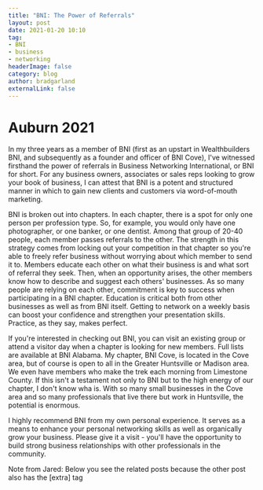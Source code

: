 ```yaml
---
title: "BNI: The Power of Referrals"
layout: post
date: 2021-01-20 10:10
tag: 
- BNI
- business
- networking
headerImage: false
category: blog
author: bradgarland
externalLink: false
---
```


# Auburn 2021

In my three years as a member of BNI (first as an upstart in Wealthbuilders BNI, and subsequently as a founder and officer of BNI Cove), I've witnessed firsthand the power of referrals in Business Networking International, or BNI for short. For any business owners, associates or sales reps looking to grow your book of business, I can attest that BNI is a potent and structured manner in which to gain new clients and customers via word-of-mouth marketing.

BNI is broken out into chapters. In each chapter, there is a spot for only one person per profession type. So, for example, you would only have one photographer, or one banker, or one dentist. Among that group of 20-40 people, each member passes referrals to the other. The strength in this strategy comes from locking out your competition in that chapter so you're able to freely refer business without worrying about which member to send it to. Members educate each other on what their business is and what sort of referral they seek. Then, when an opportunity arises, the other members know how to describe and suggest each others' businesses. As so many people are relying on each other, commitment is key to success when participating in a BNI chapter. Education is critical both from other businesses as well as from BNI itself. Getting to network on a weekly basis can boost your confidence and strengthen your presentation skills. Practice, as they say, makes perfect.

If you're interested in checking out BNI, you can visit an existing group or attend a visitor day when a chapter is looking for new members. Full lists are available at BNI Alabama. My chapter, BNI Cove, is located in the Cove area, but of course is open to all in the Greater Huntsville or Madison area. We even have members who make the trek each morning from Limestone County. If this isn't a testament not only to BNI but to the high energy of our chapter, I don't know wha is. With so many small businesses in the Cove area and so many professionals that live there but work in Huntsville, the potential is enormous.

I highly recommend BNI from my own personal experience. It serves as a means to enhance your personal networking skills as well as organically grow your business. Please give it a visit - you'll have the opportunity to build strong business relationships with other professionals in the community.

<span class="evidence">Note from Jared: Below you see the related posts because the other post also has the [extra] tag</span>
